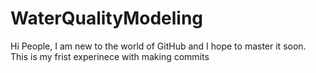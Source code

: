 # WaterQualityModeling

Hi People,
I am new to the world of GitHub and I hope to master it soon. 
This is my frist experinece with making commits

